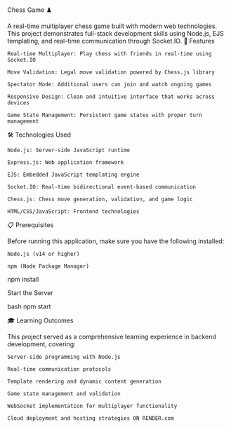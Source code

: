 Chess Game ♟️

A real-time multiplayer chess game built with modern web technologies. This project demonstrates full-stack development skills using Node.js, EJS templating, and real-time communication through Socket.IO.
🚀 Features

    Real-time Multiplayer: Play chess with friends in real-time using Socket.IO

    Move Validation: Legal move validation powered by Chess.js library

    Spectator Mode: Additional users can join and watch ongoing games

    Responsive Design: Clean and intuitive interface that works across devices

    Game State Management: Persistent game states with proper turn management

🛠️ Technologies Used

    Node.js: Server-side JavaScript runtime

    Express.js: Web application framework

    EJS: Embedded JavaScript templating engine

    Socket.IO: Real-time bidirectional event-based communication

    Chess.js: Chess move generation, validation, and game logic

    HTML/CSS/JavaScript: Frontend technologies

📋 Prerequisites

Before running this application, make sure you have the following installed:

    Node.js (v14 or higher)

    npm (Node Package Manager)
npm install

Start the Server

bash
npm start

🎓 Learning Outcomes

This project served as a comprehensive learning experience in backend development, covering:

    Server-side programming with Node.js

    Real-time communication protocols

    Template rendering and dynamic content generation

    Game state management and validation

    WebSocket implementation for multiplayer functionality

    Cloud deployment and hosting strategies ON RENDER.com
    
